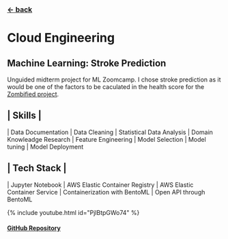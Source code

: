 ### [&larr; back](https://gregorywmorris.github.io/)
# Cloud Engineering
## Machine Learning: Stroke Prediction 

Unguided midterm project for ML Zoomcamp. I chose stroke prediction as it would be one of the factors to be caculated in the health score for the [Zombified project](https://gregorywmorris.github.io/pages/product_management).

| Skills |
---
| Data Documentation | Data Cleaning | Statistical Data Analysis | Domain Knowleadge Research | Feature Engineering | Model Selection | Model tuning | Model Deployment

| Tech Stack |
---
| Jupyter Notebook | AWS Elastic Container Registry | AWS Elastic Container Service | Containerization with BentoML | Open API through BentoML

{% include youtube.html id="PjlBtpGWo74" %}



#### [GitHub Repository](https://github.com/gregorywmorris/MLZoom2022/tree/main/midterm)

